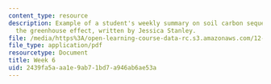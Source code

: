 ```yaml
---
content_type: resource
description: Example of a student's weekly summary on soil carbon sequestration and
  the greenhouse effect, written by Jessica Stanley.
file: /media/https%3A/open-learning-course-data-rc.s3.amazonaws.com/12-085-seminar-in-environmental-science-spring-2008/2439fa5aaa1e9ab71bd7a946ab6ae53a_stanley_w5.pdf
file_type: application/pdf
resourcetype: Document
title: Week 6
uid: 2439fa5a-aa1e-9ab7-1bd7-a946ab6ae53a
---
```

